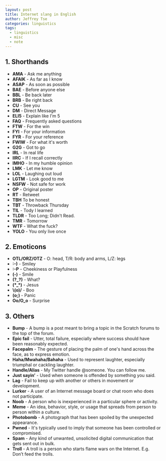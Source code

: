 ```yaml
---
layout: post
title: Internet slang in English
author: Jeffrey Tse
categories: linguistics
tags:
  - linguistics
  - misc
  - note
---
```


## 1. Shorthands

- **AMA** - Ask me anything
- **AFAIK** - As far as I know
- **ASAP** - As soon as possible
- **BAE** - Before anyone else
- **BBL** - Be back later
- **BRB** - Be right back
- **CU** - See you
- **DM** - Direct Message
- **ELI5** - Explain like I'm 5
- **FAQ** - Frequently asked questions
- **FTW** - For the win
- **FYI** - For your information
- **FYR** - For your reference
- **FWIW** - For what it's worth
- **G2G** - Got to go
- **IRL** - In real life
- **IIRC** - If I recall correctly
- **IMHO** - In my humble opinion
- **LMK** - Let me know
- **LOL** - Laughing out loud
- **LGTM** - Look good to me
- **NSFW** - Not safe for work
- **OP** - Original poster
- **RT** - Retweet
- **TBH** To be honest
- **TBT** - Throwback Thursday
- **TIL** - Tody I learned
- **TLDR** - Too Long; Didn't Read.
- **TMR** - Tomorrow
- **WTF** - What the fuck?
- **YOLO** - You only live once

## 2. Emoticons

- **OTL/ORZ/OTZ** - O: head, T/R: body and arms, L/Z: legs
- **:-)** - Smiley
- **:-P** - Cheekiness or Playfulness
- **(-)** - Smile
- **(?\_?)** - What?
- **(\*\_\*)** - Jesus
- **\\(o)/** - Boo
- **(o;)** - Panic
- **Oo/O_o** - Surprise

## 3. Others

- **Bump** - A bump is a post meant to bring a topic in the Scratch forums
  to the top of the forum.
- **Epic fail** - Utter, total failure, especially where success should
  have been reasonably expected.
- **Facepalm** - The gesture of placing the palm of one's hand across the
  face, as to express emotion.
- **Haha/Mwahaha/Bahaha** - Used to represent laughter, especially
  triumphal or cackling laughter.
- **Handle/Alias** - My Twitter handle @someone. You can follow me.
- **Just sayin’** - Used when someone is offended by something you said.
- **Lag** - Fail to keep up with another or others in movement or development.
- **Lurker** - A user of an Internet message board or chat room who does
  not participate.
- **Noob** - A person who is inexperienced in a particular sphere or activity.
- **Meme** - An idea, behavior, style, or usage that spreads from person
  to person within a culture.
- **Photobomb** - A photograph that has been spoiled by the unexpected
  appearance.
- **Pwned** - It's typically used to imply that someone has been controlled
  or compromised.
- **Spam** - Any kind of unwanted, unsolicited digital communication that
  gets sent out in bulk.
- **Troll** - A troll is a person who starts flame wars on the Internet.
  E.g. Don’t feed the trolls.
